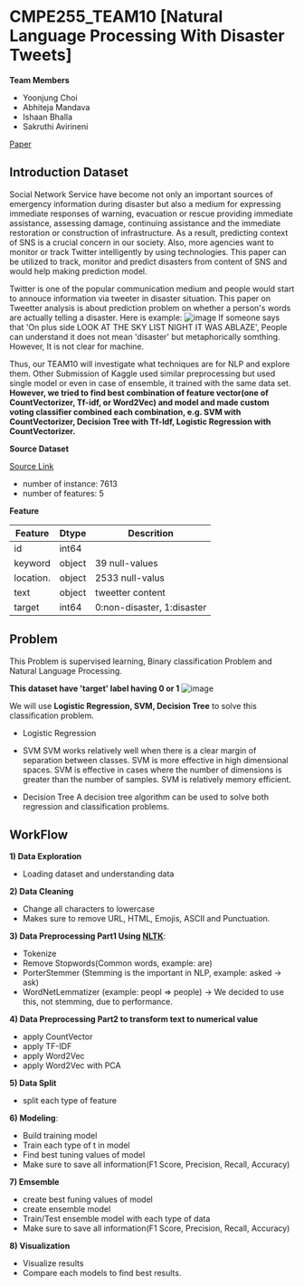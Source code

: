 # CMPE255_TEAM10 [Natural Language Processing With Disaster Tweets]

**Team Members**

* Yoonjung Choi
* Abhiteja Mandava
* Ishaan Bhalla
* Sakruthi Avirineni

[Paper](https://www.overleaf.com/read/gnxxgdkfggzs)

## Introduction Dataset
Social Network Service have become not only an important sources of emergency information during disaster but also a medium for expressing immediate responses of warning, evacuation or rescue providing immediate assistance, assessing damage, continuing assistance and the immediate restoration or construction of infrastructure. As a result, predicting context of SNS is a crucial concern in our society. Also, more agencies want to monitor or track Twitter intelligently by using technologies. This paper can be utilized to track, monitor and predict disasters from content of SNS and would help making prediction model.

Twitter is one of the popular communication medium and people would start to annouce information via tweeter in disaster situation. This paper on Tweetter analysis is about prediction problem on whether a person's words are actually telling a disaster. Here is example:
![image](https://user-images.githubusercontent.com/20979517/164597834-91e22330-7d3c-49b1-87cc-af17eea57aba.png)
If someone says that 'On plus side LOOK AT THE SKY LIST NIGHT IT WAS ABLAZE',  People can understand it does not mean 'disaster' but metaphorically somthing. However, It is not clear for machine. 

Thus, our TEAM10 will investigate what techniques are for NLP and explore them. Other Submission of Kaggle used similar preprocessing but used single model or even in case of ensemble, it trained with the same data set. **However, we tried to find best combination of feature vector(one of CountVectorizer, Tf-idf, or Word2Vec) and model and made custom voting classifier combined each combination, e.g. SVM with CountVectorizer, Decision Tree with Tf-Idf, Logistic Regression with CountVectorizer.**


**Source Dataset**

[Source Link](https://www.kaggle.com/competitions/nlp-getting-started/data)

* number of instance: 7613
* number of features: 5

**Feature**

| Feature   |  Dtype | Descrition                  |
|-----------|--------|-----------------------------|
| id        | int64  |                             |
| keyword   | object | 39 null-values              |
| location. | object | 2533 null-valus             |
| text      | object | tweetter content            |
| target    | int64  | 0:non-disaster, 1:disaster  | => **label**


## Problem
This Problem is supervised learning, Binary classification Problem and Natural Language Processing.

**This dataset have 'target' label having 0 or 1**
![image](https://user-images.githubusercontent.com/20979517/164575693-d0ee93c4-d68e-4697-a108-d616754b6eed.png)


We will use **Logistic Regression, SVM, Decision Tree** to solve this classification problem.

* Logistic Regression

* SVM
SVM works relatively well when there is a clear margin of separation between classes.
SVM is more effective in high dimensional spaces.
SVM is effective in cases where the number of dimensions is greater than the number of samples.
SVM is relatively memory efficient.

* Decision Tree
A decision tree algorithm can be used to solve both regression and classification problems.



## WorkFlow

**1) Data Exploration**
* Loading dataset and understanding data

**2) Data Cleaning**
* Change all characters to lowercase
* Makes sure to remove URL, HTML, Emojis, ASCII and Punctuation. 

**3) Data Preprocessing Part1 Using [NLTK](https://www.nltk.org/index.html)**:
* Tokenize
* Remove Stopwords(Common words, example: are)
* PorterStemmer (Stemming is the important in NLP, example: asked -> ask)
* WordNetLemmatizer (example: peopl => people) -> We decided to use this, not stemming, due to performance.

**4) Data Preprocessing Part2 to transform text to numerical value**
* apply CountVector
* apply TF-IDF
* apply Word2Vec
* apply Word2Vec with PCA

**5) Data Split**
* split each type of feature

**6) Modeling**:
* Build training model
* Train each type of t in model
* Find best tuning values of model
* Make sure to save all information(F1 Score, Precision, Recall, Accuracy)

**7) Emsemble**
* create best funing values of model
* create ensemble model
* Train/Test ensemble model with each type of data
* Make sure to save all information(F1 Score, Precision, Recall, Accuracy)

**8) Visualization**
* Visualize results
* Compare each models to find best results.

